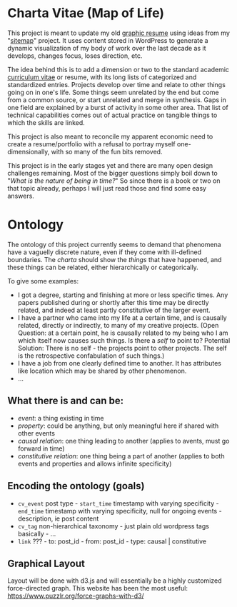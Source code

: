 # Charta Vitae (Map of Life)
This project is meant to update my old [graphic resume](http://natewessel.com/portfolio/data-viz/resume-2/) using ideas from my "[sitemap](http://cincymap.org/sitemap/)" project. It uses content stored in WordPress to generate a dynamic visualization of my body of work over the last decade as it develops, changes focus, loses direction, etc. 

The idea behind this is to add a dimension or two to the standard academic [curriculum vitae](http://natewessel.com/cv/) or resume, with its long lists of categorized and standardized entries. Projects develop over time and relate to other things going on in one's life. Some things seem unrelated by the end but come from a common source, or start unrelated and merge in synthesis. Gaps in one field are explained by a burst of activity in some other area. That list of technical capabilities comes out of actual practice on tangible things to which the skills are linked.

This project is also meant to reconcile my apparent economic need to create a resume/portfolio with a refusal to portray myself one-dimensionally, with so many of the fun bits removed.

This project is in the early stages yet and there are many open design challenges remaining. Most of the bigger questions simply boil down to "_What is the nature of being in time?_" 
So since there is a book or two on that topic already, perhaps I will just read those and find some easy answers. 

# Ontology
The ontology of this project currently seems to demand that phenomena have a vaguelly discrete nature, even if they come with ill-defined boundaries. 
The _charta_ should show the _things_ that have happened, and these things can be related, either hierarchically or categorically. 

To give some examples:
* I got a degree, starting and finishing at more or less specific times. Any papers published during or shortly after this time may be directly related, and indeed at least partly constitutive of the larger event. 
* I have a partner who came into my life at a certain time, and is causally related, directly or indirectly, to many of my creative projects. (Open Question: at a certain point, he is causally related to my being who I am which itself now causes such things. Is there a _self_ to point to? Potential Solution: There is no self - the projects point to other projects. The self is the retrospective confabulation of such things.)
* I have a job from one clearly defined time to another. It has attributes like location which may be shared by other phenomenon. 
* ...

## What there is and can be:
* *event*: a thing existing in time
* *property*: could be anything, but only meaningful here if shared with other events
* *causal relation*: one thing leading to another (applies to avents, must go forward in time)
* *constitutive relation*: one thing being a part of another (applies to both events and properties and allows infinite specificity)


## Encoding the ontology (goals)
* `cv_event` post type
		- `start_time` timestamp with varying specificity
		- `end_time` timestamp with varying specificity, null for ongoing events
		- description, ie post content
* `cv_tag` non-hierarchical taxonomy
		- just plain old wordpress tags basically
		- ...
* `link` ???
		- to: post_id
		- from: post_id
		- type: causal | constitutive

## Graphical Layout
Layout will be done with d3.js and will essentially be a highly customized force-directed graph. 
This website has been the most useful: https://www.puzzlr.org/force-graphs-with-d3/

